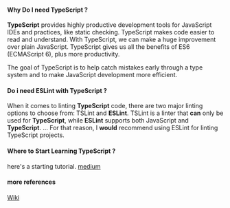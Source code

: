 #### Why Do I need TypeScript ?
<b>TypeScript</b> provides highly productive development tools for JavaScript IDEs and practices, like static checking. TypeScript makes code easier to read and understand. With TypeScript, we can make a huge improvement over plain JavaScript. TypeScript gives us all the benefits of ES6 (ECMAScript 6), plus more productivity. 

The goal of TypeScript is to help catch mistakes early through a type system and to make JavaScript development more efficient.

#### Do i need ESLint with TypeScript ?
When it comes to linting <b>TypeScript</b> code, there are two major linting options to choose from: TSLint and <b>ESLint</b>. TSLint is a linter that <b>can</b> only be used for <b>TypeScript</b>, while <b>ESLint</b> supports both JavaScript and <b>TypeScript</b>. ... For that reason, I <b>would</b> recommend using ESLint for linting TypeScript projects. 

#### Where to Start Learning TypeScript ?
here's a starting tutorial. [medium](https://medium.com/@semuserable/simplest-typescript-with-visual-studio-code-e42843fe437) 

#### more references
[Wiki](https://en.wikipedia.org/wiki/TypeScript)
